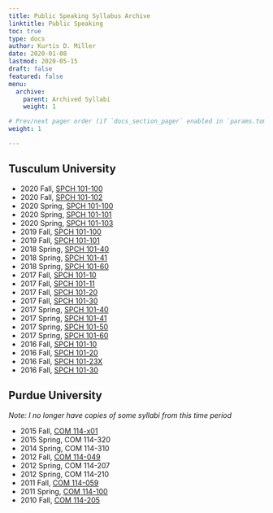 ```yaml
---
title: Public Speaking Syllabus Archive
linktitle: Public Speaking
toc: true
type: docs
author: Kurtis D. Miller
date: 2020-01-08
lastmod: 2020-05-15
draft: false
featured: false
menu:
  archive:
    parent: Archived Syllabi
    weight: 1

# Prev/next pager order (if `docs_section_pager` enabled in `params.toml`)
weight: 1

---
```


## Tusculum University

* 2020 Fall, [SPCH 101-100](/course/archive/public-speaking/2020F-spch-101-100.pdf)
* 2020 Fall, [SPCH 101-102](/course/archive/public-speaking/2020F-spch-101-102.pdf)
* 2020 Spring, [SPCH 101-100](/course/archive/public-speaking/2020S-spch-101-100.pdf)
* 2020 Spring, [SPCH 101-101](/course/archive/public-speaking/2020S-spch-101-101.pdf)
* 2020 Spring, [SPCH 101-103](/course/archive/public-speaking/2020S-spch-101-103.pdf)
* 2019 Fall, [SPCH 101-100](/course/archive/public-speaking/2019F-spch-101-100.pdf)
* 2019 Fall, [SPCH 101-101](/course/archive/public-speaking/2019F-spch-101-101.pdf)
* 2018 Spring, [SPCH 101-40](/course/archive/public-speaking/2018S-spch-101-40.pdf)
* 2018 Spring, [SPCH 101-41](/course/archive/public-speaking/2018S-spch-101-41.pdf)
* 2018 Spring, [SPCH 101-60](/course/archive/public-speaking/2018S-spch-101-60.pdf)
* 2017 Fall, [SPCH 101-10](/course/archive/public-speaking/2017F-spch-101-10.pdf)
* 2017 Fall, [SPCH 101-11](/course/archive/public-speaking/2017F-spch-101-11.pdf)
* 2017 Fall, [SPCH 101-20](/course/archive/public-speaking/2017F-spch-101-20.pdf)
* 2017 Fall, [SPCH 101-30](/course/archive/public-speaking/2017F-spch-101-30.pdf)
* 2017 Spring, [SPCH 101-40](/course/archive/public-speaking/2017S-spch-101-40.pdf)
* 2017 Spring, [SPCH 101-41](/course/archive/public-speaking/2017S-spch-101-41.pdf)
* 2017 Spring, [SPCH 101-50](/course/archive/public-speaking/2017S-spch-101-50.pdf)
* 2017 Spring, [SPCH 101-60](/course/archive/public-speaking/2017S-spch-101-60.pdf)
* 2016 Fall, [SPCH 101-10](/course/archive/public-speaking/2016F-spch-101-10.pdf)
* 2016 Fall, [SPCH 101-20](/course/archive/public-speaking/2016F-spch-101-20.pdf)
* 2016 Fall, [SPCH 101-23X](/course/archive/public-speaking/2016F-spch-101-23x.pdf)
* 2016 Fall, [SPCH 101-30](/course/archive/public-speaking/2016F-spch-101-30.pdf)

## Purdue University

*Note: I no longer have copies of some syllabi from this time period*

* 2015 Fall, [COM 114-x01](/course/archive/public-speaking/2015F-com-114-x01.pdf)
* 2015 Spring, COM 114-320
* 2014 Spring, COM 114-310
* 2012 Fall, [COM 114-049](/course/archive/public-speaking/2012F-com-114-049.pdf)
* 2012 Spring, COM 114-207
* 2012 Spring, COM 114-210
* 2011 Fall, [COM 114-059](/course/archive/public-speaking/2011F-com-114-059.pdf)
* 2011 Spring, [COM 114-100](/course/archive/public-speaking/2011S-com-114-100.pdf)
* 2010 Fall, [COM 114-205](/course/archive/public-speaking/2010F-com-114-205.pdf)
